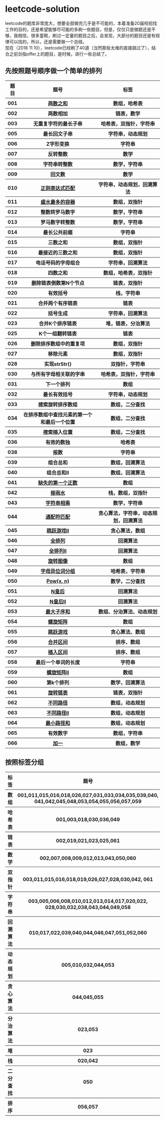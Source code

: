# leetcode-solution

leetcode的题库非常庞大，想要全部做完几乎是不可能的，本着准备20届校招找工作的目的，还是希望能够尽可能的多刷一些题目，但是，仅仅只是做题还是不够，我相信，很多童鞋，刷过一定量的题目之后，会发现，大部分的题目还是有规律可以找的，所以，还是需要做一个总结。
​	
现在（2018 11 10），leetcode已经刷了40道（当然那些太难的直接跳过了），结合之前剑指offer上的题目，是时候，进行一些总结了。

## 先按照题号顺序做一个简单的排列

<table>
    <tr>
        <th>题目</th>
        <th> 题号</th>
        <th>标签</th>
    </tr>
    <tr>
        <th>001</th>
		<th><a href="note\title\_001\001.md">两数之和</a></th>
        <th>数组，哈希表</th>
    </tr>
    <tr>
        <th>002</th>
        <th>两数相加</th>
        <th>链表，数学</th>
    </tr>
    <tr>
        <th>003</th>
        <th>无重复字符的最长子串</th>
        <th>哈希表，双指针，字符串</th>
    </tr>
    <tr>
        <th>005</th>
        <th>最长回文子串</th>
        <th>字符串，动态规划</th>
    </tr>
    <tr>
        <th>006</th>
        <th>Z字形变换</th>
        <th>字符串</th>
    </tr>
    <tr>
        <th>007</th>
        <th>反转整数</th>
        <th>数学</th>
    </tr>
    <tr>
        <th>008</th>
        <th>字符串转整数</th>
        <th>数学，字符串</th>
    </tr>
    <tr>
        <th>009</th>
        <th>回文数</th>
        <th>数学</th>
    </tr>
    <tr>
        <th>010</th>
        <th><a href="note\title\_010\010.md">正则表达式匹配</a></th>
        <th>字符串，动态规划，回溯算法</th>
    </tr>
    <tr>
        <th>011</th>
        <th><a href="note\title\_011\011.md">盛水最多的容器</a></th>
        <th>数组，双指针</th>
    </tr>
    <tr>
        <th>012</th>
        <th>整数转罗马数字</th>
        <th>数学，字符串</th>
    </tr>
    <tr>
        <th>013</th>
        <th>罗马数字转整数</th>
        <th>数学，字符串</th>
    </tr>
    <tr>
        <th>014</th>
        <th>最长公共前缀</th>
        <th>字符串</th>
    </tr>
    <tr>
        <th>015</th>
        <th>三数之和</th>
        <th>数组，双指针</th>
    </tr>
    <tr>
        <th>016</th>
        <th>最接近的三数之和</th>
        <th>数组，双指针</th>
    </tr>
    <tr>
        <th>017</th>
        <th>电话号码的字母组合</th>
        <th>字符串，回溯算法</th>
    </tr>
    <tr>
        <th>018</th>
        <th>四数之和</th>
        <th>数组，哈希表，双指针</th>
    </tr>
    <tr>
        <th>019</th>
        <th>删除链表倒数第N个节点</th>
        <th>链表，双指针</th>
    </tr>
    <tr>
        <th>020</th>
        <th>有效括号</th>
        <th>栈，字符串</th>
    </tr>
    <tr>
        <th>021</th>
        <th>合并两个有序链表</th>
        <th>链表</th>
    </tr>
    <tr>
        <th>022</th>
        <th>括号生成</th>
        <th>字符串，回溯算法</th>
    </tr>
    <tr>
        <th>023</th>
        <th>合并K个排序链表</th>
        <th>堆，链表，分治算法</th>
    </tr>
    <tr>
        <th>025</th>
        <th>K个一组翻转链表</th>
        <th>链表</th>
    </tr>    
    <tr>
        <th>026</th>
        <th>删除排序数组中的重复项</th>
        <th>数组，双指针</th>
    </tr>    
    <tr>
        <th>027</th>
        <th>移除元素</th>
        <th>数组，双指针</th>
    </tr>    
    <tr>
        <th>028</th>
        <th>实现strStr()</th>
        <th>双指针，字符串</th>
    </tr>    
    <tr>
        <th>030</th>
        <th>与所有字母相关联的字串</th>
        <th>哈希表，双指针，字符串</th>
    </tr>    
    <tr>
        <th>031</th>
        <th>下一个排列</th>
        <th>数组</th>
    </tr>   
    <tr>
        <th>032</th>
        <th>最长有效括号</th>
        <th>字符串，动态规划</th>
    </tr>    
    <tr>
        <th>033</th>
        <th>搜索旋转排序数组</th>
        <th>数组，二分查找</th>
    </tr>    
    <tr>
        <th>034</th>
        <th>在排序数组中查找元素的第一个和最后一个位置</th>
        <th>数组，二分查找</th>
    </tr>    
    <tr>
        <th>035</th>
        <th>搜索插入位置</th>
        <th>数组，二分查找</th>
    </tr>    
    <tr>
        <th>036</th>
        <th>有效的数独</th>
        <th>哈希表</th>
    </tr>    
    <tr>
        <th>038</th>
        <th>报数</th>
        <th>字符串</th>
    </tr>    
    <tr>
        <th>039</th>
        <th>组合总和</th>
        <th>数组，回溯算法</th>
    </tr>    
    <tr>
        <th>040</th>
        <th>组合总和II</th>
        <th>数组，回溯算法</th>
    </tr>    
    <tr>
        <th>041</th>
        <th><a href="note\title\_041\041.md">缺失的第一个正数</a></th>
        <th>数组</th>
    </tr>
    <tr>
        <th>042</th>
        <th><a href="note\_042\042.md">接雨水</th>
        <th>栈，数组，双指针</th>
    </tr>
    <tr>
        <th>043</th>
        <th><a href="note\title\_043\043.md">字符串相乘</a></th>
        <th>数学，字符串</th>
    </tr>
    <tr>
        <th>044</th>
        <th><a href="note\title\_044\044.md">通配符匹配</a></th>
        <th>贪心算法，字符串，动态规划，回溯算法</th>
    </tr>
    <tr>
    	<th>045</th>
        <th><a href="note\title\_045\045.md">跳跃游戏II</a></th>
        <th>贪心算法，数组</th>
    </tr>
    <tr>
    	<th>046</th>
        <th><a href="note\title\_046\046.md">全排列</a></th>
        <th>回溯算法</th>
    </tr>
    <tr>
    	<th>047</th>
        <th><a href="note\title\_047\047.md">全排列II</a></th>
        <th>回溯算法</th>
    </tr>
    <tr>
    	<th>048</th>
        <th><a href="note\title\_048\048.md">旋转图像</a></th>
        <th>数组</th>
    </tr>
    <tr>
    	<th>049</th>
        <th><a href="note\title\_049\049.md">字母异位词分组</a></th>
        <th>哈希表，字符串</th>
    </tr>
    <tr>
       	<th>050</th>
        <th><a href="note\title\_050\050.md">Pow(x, n)</a></th>
        <th>数学，二分查找</th>
    </tr>
    <tr>
       	<th>051</th>
        <th><a href="note\title\_051\051.md">N皇后</a></th>
        <th>回溯算法</th>
    </tr>
    <tr>
       	<th>052</th>
        <th><a href="note\title\_052\052.md">N皇后II</a></th>
        <th>回溯算法</th>
    </tr>
     <tr>
       	<th>053</th>
        <th><a href="note\title\_053\053.md">最大子序和</a></th>
        <th>数组、分治算法、动态规划</th>
    </tr>
     <tr>
       	<th>054</th>
        <th><a href="note\title\_054\054.md">螺旋矩阵</a></th>
        <th>数组</th>
    </tr>
    <tr>
        <th>055</th>
        <th><a href="note\title\_055\055.md">跳跃游戏</a></th>
        <th>贪心算法、数组</th>
    </tr>
    <tr>
        <th>056</th>
        <th><a href="note\title\_056\056.md">合并区间</a></th>
        <th>排序、数组</th>
    </tr>
    <tr>
        <th>057</th>
        <th><a href="note\title\_057\057.md">插入区间</a></th>
        <th>排序、数组</th>
    </tr>
    <tr>
        <th>058</th>
        <th>最后一个单词的长度</th>
        <th>字符串</th>
    </tr>
    <tr>
        <th>059</th>
        <th><a href="note\title\_059\059.md">螺旋矩阵II</a></th>
        <th>数组</th>
    </tr>
    <tr>
        <th>060</th>
        <th>第k个排列</th>
        <th>数学，回溯算法</th>
    </tr>
    <tr>
        <th>061</th>
        <th><a href="note\title\_061\061.md">旋转链表</a></th>
        <th>链表，双指针</th>
    </tr>
    <tr>
        <th>062</th>
        <th><a href="note\summary\dp\path.md">不同路径</a></th>
        <th>数组，动态规划</th>
    </tr>
    <tr>
        <th>063</th>
        <th><a href="note\summary\dp\path.md">不同路径II</a></th>
        <th>数组，动态规划</th>
    </tr>
    <tr>
        <th>064</th>
        <th><a href="note\summary\dp\path.md">最小路径和</a></th>
        <th>数组，动态规划</th>
    </tr>
    <tr>
        <th>065</th>
        <th>有效数字</th>
        <th>数组，字符串</th>
    </tr>
     <tr>
        <th>066</th>
        <th><a href="note\title\_066\066.md">加一</a></th>
        <th>数组，数学</th>
    </tr>
</table>






## 按照标签分组

<table>
    <tr>
        <th>标签</th>
        <th>题号</th>
        <th>总结</th>
    </tr>    
    <tr>
        <th>数组</th>
        <th>001,011,015,016,018,026,027,031,033,034,035,039,040,
            041,042,045,048,053,054,055,056,057,059</th>
        <th></th>
    </tr>
    <tr>
        <th>哈希表</th>
        <th>001,003,018,030,036,049</th>
        <th></th>
    </tr>
    <tr>
        <th>链表</th>
        <th>002,019,021,023,025,061</th>
        <th></th>
    </tr>
    <tr>
        <th>数学</th>
        <th>002,007,008,009,012,013,043,050,060</th>
        <th></th>
    </tr>
    <tr>
        <th>双指针</th>
        <th>003,011,015,016,018,019,026,027,028,030,042,
        	061</th>
        <th></th>
    </tr>
    <tr>
        <th>字符串</th>
        <th>003,005,006,008,010,012,013,014,017,020,022,
            028,030,032,038,043,044,049,058</th>
        <th></th>
    </tr>
    <tr>
        <th>回溯算法</th>
        <th>010,017,022,039,040,044,046,047,051,052,060</th>
        <th></th>
    </tr>
    <tr>
        <th>动态规划</th>
        <th>005,010,032,044,053</th>
        <th></th>
    </tr>
	<tr>
        <th>贪心算法</th>
        <th>044,045,055</th>
        <th></th>
    </tr>
    <tr>
        <th>分治算法</th>
        <th>023,053</th>
        <th></th>
    </tr>
    <tr>
        <th>堆</th>
        <th>023</th>
        <th></th>
    </tr>
    <tr>
        <th>栈</th>
        <th>020,042</th>
        <th></th>
    </tr>
    <tr>
        <th>二分查找</th>
        <th>050</th>
        <th></th>
    </tr>
    <tr>
        <th>排序</th>
        <th>056,057</th>
        <th></th>
    </tr>
</table>





